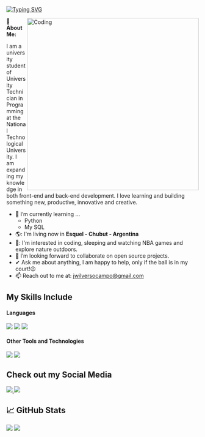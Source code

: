 <a href="https://git.io/typing-svg"><img src="https://readme-typing-svg.herokuapp.com?font=Fira+Code&weight=600&size=30&duration=3000&pause=5000&color=851c73&center=true&vCenter=true&width=1000&lines=Hey+People%2C+I'm+Jeremias+Wilvers" alt="Typing SVG" /></a>

<img align="right" alt="Coding" width="450" src="https://cdn.dribbble.com/users/1162077/screenshots/3848914/programmer.gif">


**💫 About Me:**

I am a university student of University Technician in Programming at the National Technological University. I am expanding my knowledge in both front-end and back-end development. I love learning and building something new, productive, innovative and creative.

- 🌱 I’m currently learning ...
     - Python
     - My SQL
- 🌎: I'm living now in **Esquel - Chubut - Argentina**
- 🌴: I'm interested in coding, sleeping and watching NBA games and explore nature outdoors.
- 👯 I’m looking forward to collaborate on open source projects.
- ✔ Ask me about anything, I am happy to help, only if the ball is in my court!😉<br>
- 📫 Reach out to me at: <a href="jwilversocampo@gmail.com">jwilversocampo@gmail.com</a>


## **My Skills Include**

<h4> Languages </h4>
<span> 
  <img src="https://img.shields.io/badge/HTML5-E34F26?style=for-the-badge&logo=html5&logoColor=white">
  <img src="https://img.shields.io/badge/CSS3-1572B6?style=for-the-badge&logo=css3&logoColor=white">
  <img src="https://img.shields.io/badge/JavaScript-F7DF1E?style=for-the-badge&logo=javascript&logoColor=black">
</span>


<h4> Other Tools and Technologies </h4>
<span>
  <img src="https://img.shields.io/badge/Git-F05032?style=for-the-badge&logo=git&logoColor=white">
  <img src="https://img.shields.io/badge/Visual_Studio_Code-0078D4?style=for-the-badge&logo=visual%20studio%20code&logoColor=white">
</span>


## **Check out my Social Media**
<span>
  <a href="https://www.instagram.com/jerewilvers_/">
    <img src="https://img.shields.io/badge/Instagram-%23E4405F.svg?style=for-the-badge&logo=Instagram&logoColor=white">
  </a>
  <a href="https://www.twitch.tv/juaramias">
    <img src="https://img.shields.io/badge/Twitch-%239146FF.svg?style=for-the-badge&logo=Twitch&logoColor=white">
  </a>
</span>


## **📈 GitHub Stats**

[![](https://github-readme-stats.vercel.app/api?username=jerewilvers&show_icons=true&theme=tokyonight&hide_border=true&locale=en)](https://github.com/jerewilvers)
[![](https://github-readme-streak-stats.herokuapp.com/?user=jerewilvers&theme=material-palenight)](https://github.com/jerewilvers)

